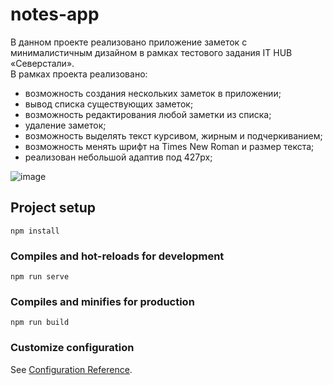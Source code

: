 # notes-app
В данном проекте реализовано приложение заметок с минималистичным дизайном в рамках тестового задания IT HUB «Северстали».  
В рамках проекта реализовано:
- возможность создания нескольких заметок в приложении;  
- вывод списка существующих заметок;  
- возможность редактирования любой заметки из списка;  
- удаление заметок;  
- возможность выделять текст курсивом, жирным и подчеркиванием;  
- возможность менять шрифт на Times New Roman и размер текста;  
- реализован небольшой адаптив под 427px;  

![image](https://github.com/huxovich/severstal_notes/assets/143432186/8085d6e5-9685-4d60-8240-c64f3b8cde24)


## Project setup
```
npm install
```

### Compiles and hot-reloads for development
```
npm run serve
```

### Compiles and minifies for production
```
npm run build
```

### Customize configuration
See [Configuration Reference](https://cli.vuejs.org/config/).
